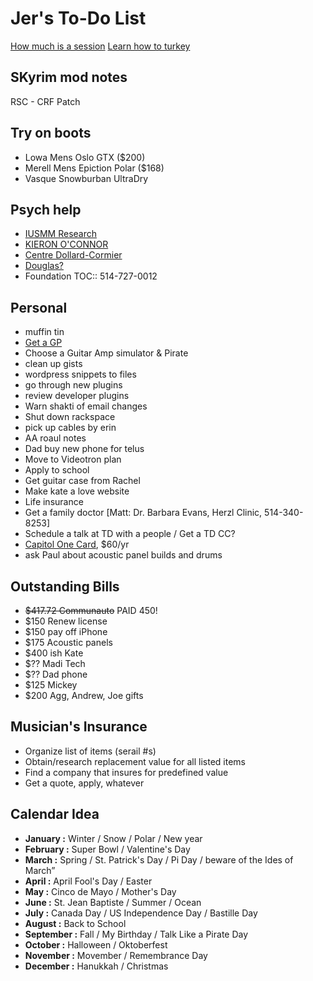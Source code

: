 # Jer's To-Do List

[How much is a session](http://objectif-couple.com)
[Learn how to turkey](https://www.bonappetit.com/columns/vintage-ba-columns/article/julia-child-turkey-thanksgiving)

## SKyrim mod notes

RSC - CRF Patch

## Try on boots

- Lowa Mens Oslo GTX ($200)
- Merell Mens Epiction Polar ($168)
- Vasque Snowburban UltraDry

## Psych help

- [IUSMM Research](http://www.iusmm.ca/research.html)
- [KIERON O'CONNOR](http://www.iusmm.ca/kieronoconnor.html)
- [Centre Dollard-Cormier](http://dependancemontreal.ca/programmes-et-services/adultes)
- [Douglas?](http://www.douglas.qc.ca/?locale=en)
- Foundation TOC:: 514-727-0012

## Personal

- muffin tin
- [Get a GP](http://gamf.gouv.qc.ca/index_en.html)
- Choose a Guitar Amp simulator & Pirate
- clean up gists
- wordpress snippets to files
- go through new plugins
- review developer plugins
- Warn shakti of email changes
- Shut down rackspace
- pick up cables by erin
- AA roaul notes
- Dad buy new phone for telus
- Move to Videotron plan
- Apply to school
- Get guitar case from Rachel
- Make kate a love website
- Life insurance
- Get a family doctor [Matt: Dr. Barbara Evans, Herzl Clinic, 514-340-8253]
- Schedule a talk at TD with a people / Get a TD CC?
- [Capitol One Card](http://bit.ly/28Os44b), $60/yr
- ask Paul about acoustic panel builds and drums

## Outstanding Bills

- ~~$417.72 Communauto~~ PAID 450!
- $150 Renew license
- $150 pay off iPhone
- $175 Acoustic panels
- $400 ish Kate
- $?? Madi Tech
- $?? Dad phone
- $125 Mickey
- $200 Agg, Andrew, Joe gifts

## Musician's Insurance

- Organize list of items (serail #s)
- Obtain/research replacement value for all listed items
- Find a company that insures for predefined value
- Get a quote, apply, whatever

## Calendar Idea

- **January :** Winter / Snow / Polar / New year
- **February :** Super Bowl / Valentine's Day
- **March :** Spring / St. Patrick's Day / Pi Day / beware of the Ides of March”
- **April :** April Fool's Day / Easter
- **May :** Cinco de Mayo / Mother's Day
- **June :** St. Jean Baptiste / Summer / Ocean
- **July :** Canada Day / US Independence Day / Bastille Day
- **August :** Back to School
- **September :** Fall / My Birthday / Talk Like a Pirate Day
- **October :** Halloween / Oktoberfest
- **November :** Movember / Remembrance Day
- **December :** Hanukkah / Christmas

